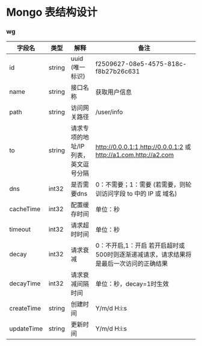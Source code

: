# Mongo 表结构设计


### wg

字段名 | 类型 | 解释 | 备注
---|---|---|---
id|string|uuid (唯一标识)| f2509627-08e5-4575-818c-f8b27b26c631
name|string|接口名称|获取用户信息
path|string|访问网关路径|/user/info
to|string|请求专项的地址/IP列表，英文逗号分隔 | http://0.0.0.1:1,http://0.0.0.1:2 或 http://a1.com,http://a2.com
dns|int32|是否需要dns | 0：不需要；1：需要 (若需要，则轮训访问字段 to 中的 IP 或 域名)
cacheTime|int32|配置缓存时间|单位：秒
timeout|int32|请求超时时间|单位：秒
decay|int32|请求衰减|0：不开启,1：开启 若开启超时或500时则逐渐递减请求，请求结果将是最后一次访问的正确结果
decayTime|int32|请求衰减间隔时间|单位：秒，decay=1时生效
createTime|string|创建时间|Y/m/d H:i:s
updateTime|string|更新时间|Y/m/d H:i:s